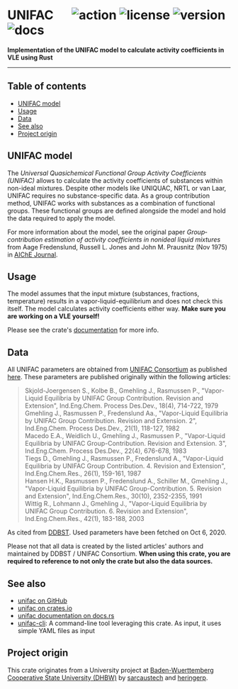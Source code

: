 # UNIFAC &emsp; ![action] ![license] ![version] ![docs]

[version]: https://img.shields.io/crates/v/unifac.svg
[license]: https://img.shields.io/crates/l/unifac.svg
[action]: https://img.shields.io/github/workflow/status/sarcaustech/unifac/CI/main
[docs]: https://docs.rs/unifac/badge.svg?version=0.1.4

**Implementation of the UNIFAC model to calculate activity coefficients in VLE using Rust**

---

## Table of contents
- [UNIFAC model](#unifac-model)
- [Usage](#usage)
- [Data](#data)
- [See also](#see-also)
- [Project origin](#project-origin)

## UNIFAC model
The *Universal Quasichemical Functional Group Activity Coefficients (UNIFAC)* allows to calculate the activity coefficients of substances within non-ideal mixtures. Despite other models like UNIQUAC, NRTL or van Laar, UNIFAC requires no substance-specific data. As a group contribution method, UNIFAC works with substances as a combination of functional groups. These functional groups are defined alongside the model and hold the data required to apply the model. 

For more information about the model, see the original paper *Group‐contribution estimation of activity coefficients in nonideal liquid mixtures* from Aage Fredenslund, Russell L. Jones and John M. Prausnitz (Nov 1975) in [AIChE Journal](https://aiche.onlinelibrary.wiley.com/doi/abs/10.1002/aic.690210607).

## Usage
The model assumes that the input mixture (substances, fractions, temperature) results in a vapor-liquid-equilibrium and does not check this itself. The model calculates activity coefficients either way. **Make sure you are working on a VLE yourself!**

Please see the crate's [documentation](https://crates.io/crates/unifac) for more info.

## Data
All UNIFAC parameters are obtained from [UNIFAC Consortium](http://unifac.ddbst.com/) as published [here](http://www.ddbst.com/published-parameters-unifac.html). These parameters are published originally within the following articles:

>Skjold-Joergensen S., Kolbe B., Gmehling J., Rasmussen P., "Vapor-Liquid Equilibria by UNIFAC Group Contribution. Revision and Extension", Ind.Eng.Chem. Process Des.Dev., 18(4), 714-722, 1979 \
Gmehling J., Rasmussen P., Fredenslund Aa., "Vapor-Liquid Equilibria by UNIFAC Group Contribution. Revision and Extension. 2", Ind.Eng.Chem. Process Des.Dev., 21(1), 118-127, 1982 \
Macedo E.A., Weidlich U., Gmehling J., Rasmussen P., "Vapor-Liquid Equilibria by UNIFAC Group-Contribution. Revision and Extension. 3", Ind.Eng.Chem. Process Des.Dev., 22(4), 676-678, 1983 \
Tiegs D., Gmehling J., Rasmussen P., Fredenslund A., "Vapor-Liquid Equilibria by UNIFAC Group Contribution. 4. Revision and Extension", Ind.Eng.Chem.Res., 26(1), 159-161, 1987 \
Hansen H.K., Rasmussen P., Fredenslund A., Schiller M., Gmehling J., "Vapor-Liquid Equilibria by UNIFAC Group-Contribution. 5. Revision and Extension", Ind.Eng.Chem.Res., 30(10), 2352-2355, 1991 \
Wittig R., Lohmann J., Gmehling J., "Vapor-Liquid Equilibria by UNIFAC Group Contribution. 6. Revision and Extension", Ind.Eng.Chem.Res., 42(1), 183-188, 2003

As cited from [DDBST](http://www.ddbst.com/published-parameters-unifac.html). Used parameters have been fetched on Oct 6, 2020.

Please not that all data is created by the listed articles' authors and maintained by DDBST / UNIFAC Consortium. **When using this crate, you are required to reference to not only the crate but also the data sources.**

## See also
- [unifac on GitHub](https://github.com/sarcaustech/unifac)
- [unifac on crates.io](https://crates.io/crates/unifac)
- [unifac documentation on docs.rs](https://docs.rs/unifac)
- [unifac-cli](https://github.com/sarcaustech/unifac-cli): A command-line tool leveraging this crate. As input, it uses simple YAML files as input

## Project origin
This crate originates from a University project at [Baden-Wuerttemberg Cooperative State University (DHBW)](https://www.dhbw.de/english/home) by [sarcaustech](https://github.com/sarcaustech) and [heringerp](https://github.com/heringerp).
